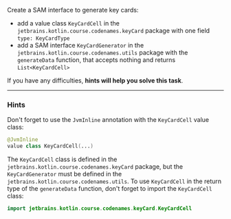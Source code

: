 Create a SAM interface to generate key cards:

- add a value class `KeyCardCell` in the `jetbrains.kotlin.course.codenames.keyCard` 
package with one field `type: KeyCardType`
- add a SAM interface `KeyCardGenerator` in the `jetbrains.kotlin.course.codenames.utils` package 
with the `generateData` function, that accepts nothing and returns `List<KeyCardCell>`

If you have any difficulties, **hints will help you solve this task**.

----

### Hints

<div class="hint" title="The JvmInline annotation for value classes">

Don't forget to use the `JvmInline` annotation with the `KeyCardCell` value class:
```kotlin
@JvmInline
value class KeyCardCell(...)
```
</div>

<div class="hint" title="Import classes from another package">

The `KeyCardCell` class is defined in the `jetbrains.kotlin.course.codenames.keyCard` package, 
but the `KeyCardGenerator` must be defined in the `jetbrains.kotlin.course.codenames.utils`.
To use `KeyCardCell` in the return type of the `generateData` function, don't forget to import the `KeyCardCell` class:

```kotlin
import jetbrains.kotlin.course.codenames.keyCard.KeyCardCell
```
</div>
